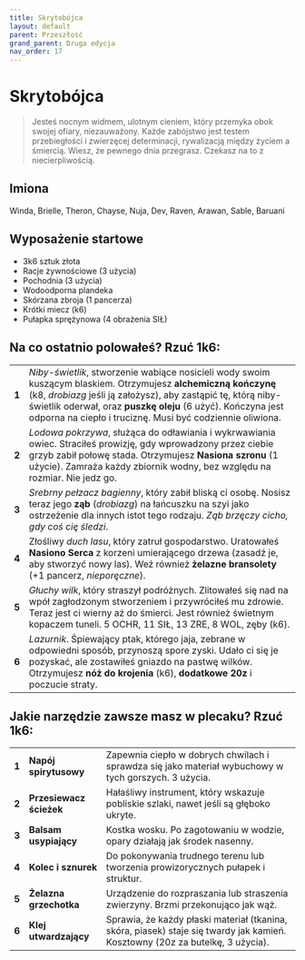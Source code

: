 ```yaml
---
title: Skrytobójca
layout: default
parent: Przeszłość
grand_parent: Druga edycja
nav_order: 17
---
```


# Skrytobójca

> Jesteś nocnym widmem, ulotnym cieniem, który przemyka obok swojej ofiary, niezauważony. Każde zabójstwo jest testem przebiegłości i zwierzęcej determinacji, rywalizacją między życiem a śmiercią. Wiesz, że pewnego dnia przegrasz. Czekasz na to z niecierpliwością. 

## Imiona

Winda, Brielle, Theron, Chayse, Nuja, Dev, Raven, Arawan, Sable, Baruani

## Wyposażenie startowe

- 3k6 sztuk złota
- Racje żywnościowe (3 użycia)
- Pochodnia (3 użycia) 
- Wodoodporna plandeka
- Skórzana zbroja (1 pancerza)
- Krótki miecz (k6)
- Pułapka sprężynowa (4 obrażenia SIŁ)

## Na co ostatnio polowałeś? Rzuć 1k6:

|       |                                                                                                                                                                                                                                                 |
| ----- | ----------------------------------------------------------------------------------------------------------------------------------------------------------------------------------------------------------------------------------------------- |
| **1** | _Niby-świetlik_, stworzenie wabiące nosicieli wody swoim kuszącym blaskiem. Otrzymujesz **alchemiczną kończynę** (k8, _drobiazg_ jeśli ją założysz), aby zastąpić tę, którą niby-świetlik oderwał, oraz **puszkę oleju** (6 użyć). Kończyna jest odporna na ciepło i truciznę. Musi być codziennie oliwiona.  |
| **2** | _Lodowa pokrzywa_, służąca do odławiania i wykrwawiania owiec. Straciłeś prowizję, gdy wprowadzony przez ciebie grzyb zabił połowę stada. Otrzymujesz **Nasiona szronu** (1 użycie). Zamraża każdy zbiornik wodny, bez względu na rozmiar. Nie jedz go.                      |
| **3** | _Srebrny pełzacz bagienny_, który zabił bliską ci osobę. Nosisz teraz jego **ząb** (_drobiazg_) na łańcuszku na szyi jako ostrzeżenie dla innych istot tego rodzaju. _Ząb brzęczy cicho, gdy coś cię śledzi_.                       |
| **4** |  Złośliwy _duch lasu_, który zatruł gospodarstwo. Uratowałeś **Nasiono Serca** z korzeni umierającego drzewa (zasadź je, aby stworzyć nowy las). Weź również **żelazne bransolety** (+1 pancerz, _nieporęczne_).                                        |
| **5** | _Głuchy wilk_, który straszył podróżnych. Zlitowałeś się nad na wpół zagłodzonym stworzeniem i przywróciłeś mu zdrowie. Teraz jest ci wierny aż do śmierci. Jest również świetnym kopaczem tuneli. 5 OCHR, 11 SIŁ, 13 ZRE, 8 WOL, zęby (k6).             |
| **6** | _Lazurnik_. Śpiewający ptak, którego jaja, zebrane w odpowiedni sposób, przynoszą spore zyski. Udało ci się je pozyskać, ale zostawiłeś gniazdo na pastwę wilków. Otrzymujesz **nóż do krojenia** (k6), **dodatkowe 20z** i poczucie straty.                          |

## Jakie narzędzie zawsze masz w plecaku? Rzuć 1k6:

|       |                       |                                                                                                     |
| ----- | --------------------- | --------------------------------------------------------------------------------------------------- |
| **1** | **Napój spirytusowy** | Zapewnia ciepło w dobrych chwilach i sprawdza się jako materiał wybuchowy w tych gorszych. 3 użycia.                       |
| **2** | **Przesiewacz ścieżek**      | Hałaśliwy instrument, który wskazuje pobliskie szlaki, nawet jeśli są głęboko ukryte.                             |
| **3** | **Balsam usypiający**       | Kostka wosku. Po zagotowaniu w wodzie, opary działają jak środek nasenny.                                 |
| **4** | **Kolec i sznurek**    | Do pokonywania trudnego terenu lub tworzenia prowizorycznych pułapek i struktur.                    |
| **5** | **Żelazna grzechotka**       | Urządzenie do rozpraszania lub straszenia zwierzyny. Brzmi przekonująco jak wąż.              |
| **6** | **Klej utwardzający**    | Sprawia, że każdy płaski materiał (tkanina, skóra, piasek) staje się twardy jak kamień. Kosztowny (20z za butelkę, 3 użycia). |
